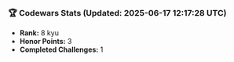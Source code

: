 ### 🏆 Codewars Stats (Updated: 2025-06-17 12:17:28 UTC)

- **Rank:** 8 kyu
- **Honor Points:** 3
- **Completed Challenges:** 1
